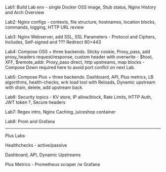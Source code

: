 
Lab1: Build Lab env - single Docker OSS image, Stub status, Nginx History and Arch Overview

Lab2:  Nginx configs - contexts, file structure,  hostnames, location blocks, commands, logging, HTTP URL review

Lab3: Nginx Webserver, add SSL, SSL Parameters - Protocol and Ciphers, Includes, Self-signed and ???
Redirect 80>443

Lab4: Compose OSS + three backends.  Sticky cookie, Proxy_pass, add proxy_headers request/response, custom header with overwrite - $host, XFF, $remote_addr.  Proxy_pass direct, http upstreams,  map blocks - Compose Down required here to avoid port conflct on next Lab.

Lab5: Compose Plus + three backends. Dashboard, API, Plus metrics, LB algorithms, health-checks, wrk load tool with Reloads, Dynamic upstream with drain, delete, add upstream back.

Lab6: Security topics - KV store, IP allow/block, Rate Limits,  HTTP Auth, JWT token ?, Secure headers

Lab7: Regex intro, Nginx Caching, juiceshop container

Lab8: Prom and Grafana

*****

Plus Labs

Healthchecks - active/passive

Dashboard, API, Dynamic Upstreams

Plus Metrics - Prometheus scraper /w Grafana
